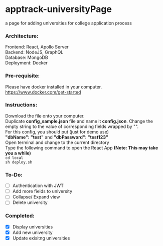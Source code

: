 # apptrack-universityPage
a page for adding universities for college application process

### Architecture:
Frontend: React, Apollo Server
<br>
Backend: NodeJS, GraphQL
<br>
Database: MongoDB
<br>
Deployment: Docker

### Pre-requisite:
Please have docker installed in your computer.
<br>
https://www.docker.com/get-started

### Instructions:
Download the file onto your computer.
<br>
Duplicate __config_sample.json__ file and name it
__config.json__. Change the empty string to the value of 
corresponding fields wrapped by "".
<br>
For this config, you should put (just for demo use)
<br>
__"dbName": "test"__ and __"dbPassword": "test123"__
<br>
Open terminal and change to the current directory
<br>
Type the following command to open the React App
__(Note: This may take you a while)__
<br>
`cd local`
<br>
`sh deploy.sh`

### To-Do:
- [ ] Authentication with JWT
- [ ] Add more fields to university
- [ ] Collapse/ Expand view
- [ ] Delete university

### Completed:
- [x] Display universities
- [x] Add new university
- [x] Update exisitng universities